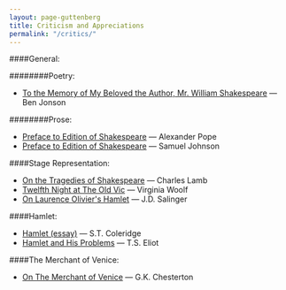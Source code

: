```yaml
---
layout: page-guttenberg
title: Criticism and Appreciations
permalink: "/critics/"
---
```


####General:

########Poetry:

* [To the Memory of My Beloved the Author, Mr. William Shakespeare](/jonson.elegy/) — Ben Jonson


########Prose:

* [Preface to Edition of Shakespeare](/pope.preface/) — Alexander Pope
* [Preface to Edition of Shakespeare](/johnson.preface/) — Samuel Johnson



####Stage Representation:

* [On the Tragedies of Shakespeare](/lamb.stage/) — Charles Lamb
* [Twelfth Night at The Old Vic](/woolf.stage/) — Virginia Woolf
* [On Laurence Olivier's Hamlet](/stage.salinger/) — J.D. Salinger



####Hamlet:

* [Hamlet (essay)](/coleridge.hamlet.essay/) — S.T. Coleridge
* [Hamlet and His Problems](/eliot.hamlet/) — T.S. Eliot



####The Merchant of Venice:
* [On The Merchant of Venice](/chesterton.themerchantofvenice/) — G.K. Chesterton
